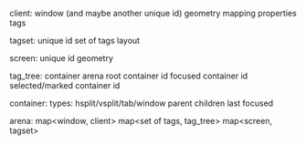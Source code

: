 client:
  window (and maybe another unique id)
  geometry
  mapping
  properties
  tags

tagset:
  unique id
  set of tags
  layout

screen:
  unique id
  geometry

tag_tree:
  container arena
  root container id
  focused container id
  selected/marked container id

container:
  types: hsplit/vsplit/tab/window
  parent
  children
  last focused

arena:
  map<window, client>
  map<set of tags, tag_tree>
  map<screen, tagset>
